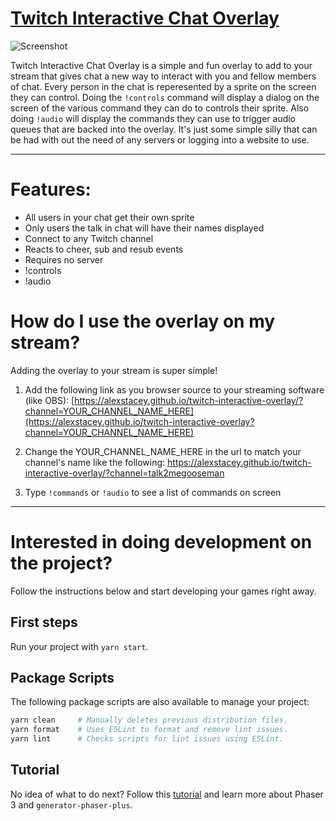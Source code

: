 # [Twitch Interactive Chat Overlay](https://example.com/)

![Screenshot](preview.png)

Twitch Interactive Chat Overlay is a simple and fun overlay to add to your stream that gives chat a new way to interact with you and fellow members of chat. Every person in the chat is reperesented by a sprite on the screen they can control. Doing the `!controls` command will display a dialog on the screen of the various command they can do to controls their sprite. Also doing `!audio` will display the commands they can use to trigger audio queues that are backed into the overlay. It's just some simple silly that can be had with out the need of any servers or logging into a website to use.

---
# Features:
- All users in your chat get their own sprite
- Only users the talk in chat will have their names displayed
- Connect to any Twitch channel
- Reacts to cheer, sub and resub events
- Requires no server
- !controls
- !audio


# How do I use the overlay on my stream?

Adding the overlay to your stream is super simple!

1. Add the following link as you browser source to your streaming software (like OBS): [https://alexstacey.github.io/twitch-interactive-overlay/?channel=YOUR_CHANNEL_NAME_HERE](https://alexstacey.github.io/twitch-interactive-overlay?channel=YOUR_CHANNEL_NAME_HERE)

2. Change the YOUR_CHANNEL_NAME_HERE in the url to match your channel's name like the following: https://alexstacey.github.io/twitch-interactive-overlay/?channel=talk2megooseman

3. Type `!commands` or `!audio` to see a list of commands on screen

---

# Interested in doing development on the project?

Follow the instructions below and start developing your games right away.

## First steps

Run your project with `yarn start`.


## Package Scripts

The following package scripts are also available to manage your project:

```sh
yarn clean     # Manually deletes previous distribution files.
yarn format    # Uses ESLint to format and remove lint issues.
yarn lint      # Checks scripts for lint issues using ESLint.
```

## Tutorial

No idea of what to do next? Follow this [tutorial][t] and learn more about
Phaser 3 and `generator-phaser-plus`.

[t]: https://github.com/rblopes/generator-phaser-plus#a-brief-tutorial


